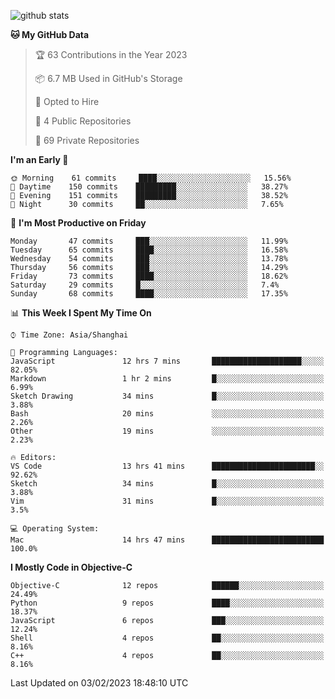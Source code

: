 
![github stats](https://github-readme-stats.vercel.app/api?username=ChesterYue&show_icons=true&count_private=true)

<!-- ![wakatime](https://github-readme-stats.vercel.app/api/wakatime?username=ChesterYue&layout=compact) -->

<!-- ![wakatime](https://github-readme-stats.vercel.app/api/top-langs/?username=ChesterYue&layout=compact) -->

<!--START_SECTION:waka-->
**🐱 My GitHub Data** 

> 🏆 63 Contributions in the Year 2023
 > 
> 📦 6.7 MB Used in GitHub's Storage 
 > 
> 💼 Opted to Hire
 > 
> 📜 4 Public Repositories 
 > 
> 🔑 69 Private Repositories  
 > 
**I'm an Early 🐤** 

```text
🌞 Morning    61 commits     ████░░░░░░░░░░░░░░░░░░░░░   15.56% 
🌆 Daytime    150 commits    █████████░░░░░░░░░░░░░░░░   38.27% 
🌃 Evening    151 commits    █████████░░░░░░░░░░░░░░░░   38.52% 
🌙 Night      30 commits     ██░░░░░░░░░░░░░░░░░░░░░░░   7.65%

```
📅 **I'm Most Productive on Friday** 

```text
Monday       47 commits     ███░░░░░░░░░░░░░░░░░░░░░░   11.99% 
Tuesday      65 commits     ████░░░░░░░░░░░░░░░░░░░░░   16.58% 
Wednesday    54 commits     ███░░░░░░░░░░░░░░░░░░░░░░   13.78% 
Thursday     56 commits     ███░░░░░░░░░░░░░░░░░░░░░░   14.29% 
Friday       73 commits     ████░░░░░░░░░░░░░░░░░░░░░   18.62% 
Saturday     29 commits     █░░░░░░░░░░░░░░░░░░░░░░░░   7.4% 
Sunday       68 commits     ████░░░░░░░░░░░░░░░░░░░░░   17.35%

```


📊 **This Week I Spent My Time On** 

```text
⌚︎ Time Zone: Asia/Shanghai

💬 Programming Languages: 
JavaScript               12 hrs 7 mins       ████████████████████░░░░░   82.05% 
Markdown                 1 hr 2 mins         █░░░░░░░░░░░░░░░░░░░░░░░░   6.99% 
Sketch Drawing           34 mins             █░░░░░░░░░░░░░░░░░░░░░░░░   3.88% 
Bash                     20 mins             ░░░░░░░░░░░░░░░░░░░░░░░░░   2.26% 
Other                    19 mins             ░░░░░░░░░░░░░░░░░░░░░░░░░   2.23%

🔥 Editors: 
VS Code                  13 hrs 41 mins      ███████████████████████░░   92.62% 
Sketch                   34 mins             █░░░░░░░░░░░░░░░░░░░░░░░░   3.88% 
Vim                      31 mins             █░░░░░░░░░░░░░░░░░░░░░░░░   3.5%

💻 Operating System: 
Mac                      14 hrs 47 mins      █████████████████████████   100.0%

```

**I Mostly Code in Objective-C** 

```text
Objective-C              12 repos            ██████░░░░░░░░░░░░░░░░░░░   24.49% 
Python                   9 repos             ████░░░░░░░░░░░░░░░░░░░░░   18.37% 
JavaScript               6 repos             ███░░░░░░░░░░░░░░░░░░░░░░   12.24% 
Shell                    4 repos             ██░░░░░░░░░░░░░░░░░░░░░░░   8.16% 
C++                      4 repos             ██░░░░░░░░░░░░░░░░░░░░░░░   8.16%

```



 Last Updated on 03/02/2023 18:48:10 UTC
<!--END_SECTION:waka-->